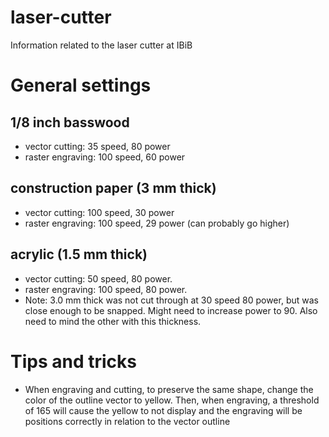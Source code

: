 # laser-cutter
Information related to the laser cutter at IBiB

# General settings

## 1/8 inch basswood

- vector cutting: 35 speed, 80 power
- raster engraving: 100 speed, 60 power

## construction paper (3 mm thick)

- vector cutting: 100 speed, 30 power
- raster engraving: 100 speed, 29 power (can probably go higher)

## acrylic (1.5 mm thick)

- vector cutting: 50 speed, 80 power.
- raster engraving: 100 speed, 80 power.
- Note: 3.0 mm thick was not cut through at 30 speed 80 power, but was close enough to be snapped. Might need to increase power to 90. Also need to mind the other with this thickness.

# Tips and tricks

- When engraving and cutting, to preserve the same shape, change the color of the outline vector to yellow. Then, when engraving, a threshold of 165 will cause the yellow to not display and the engraving will be positions correctly in relation to the vector outline